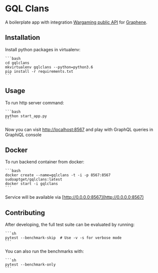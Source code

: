 # GQL Clans

A boilerplate app with integration [Wargaming public API](https://developers.wargaming.net/reference/) for [Graphene](http://graphene-python.org/).

## Installation

Install python packages in virtualenv:

    ```bash
    cd gqlclans
    mkvirtualenv gqlclans --python=python3.6
    pip install -r requirements.txt
    ```

## Usage

To run http server command:

    ```bash
    python start_app.py
    ```

Now you can visit [http://localhost:8567](http://localhost:8567) and play with GraphQL queries in GraphiQL console


## Docker

To run backend container from docker:

    ```bash
    docker create --name=gqlclans -t -i -p 8567:8567 sudoaptget/gqlclans:latest
    docker start -i gqlclans
    ```

Service will be available via [http://0.0.0.0:8567](http://0.0.0.0:8567)


## Contributing
    
After developing, the full test suite can be evaluated by running:

    ```sh
    pytest --benchmark-skip  # Use -v -s for verbose mode
    ```
    
You can also run the benchmarks with:
    
    ```sh
    pytest --benchmark-only
    ```
